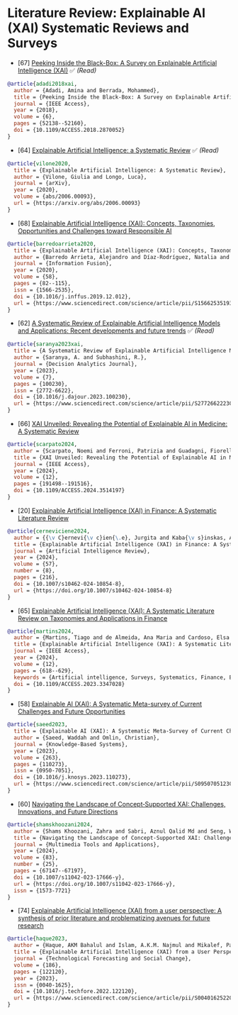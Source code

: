 # Literature Review: Explainable AI (XAI) Systematic Reviews and Surveys

* [67] [Peeking Inside the Black-Box: A Survey on Explainable Artificial Intelligence (XAI)](https://ieeexplore.ieee.org/document/8466590) ✅ *(Read)*
```bibtex
@article{adadi2018xai,
  author = {Adadi, Amina and Berrada, Mohammed},
  title = {Peeking Inside the Black-Box: A Survey on Explainable Artificial Intelligence (XAI)},
  journal = {IEEE Access},
  year = {2018},
  volume = {6},
  pages = {52138--52160},
  doi = {10.1109/ACCESS.2018.2870052}
}
```

* [64] [Explainable Artificial Intelligence: a Systematic Review](https://www.semanticscholar.org/paper/Explainable-Artificial-Intelligence%3A-a-Systematic-Vilone-Longo/1fb5cd122affeb0385e2a087d14be4bac103460e) ✅ *(Read)*
```bibtex
@article{vilone2020,
  title = {Explainable Artificial Intelligence: A Systematic Review},
  author = {Vilone, Giulia and Longo, Luca},
  journal = {arXiv},
  year = {2020},
  volume = {abs/2006.00093},
  url = {https://arxiv.org/abs/2006.00093}
}
```

* [68] [Explainable Artificial Intelligence (XAI): Concepts, Taxonomies, Opportunities and Challenges toward Responsible AI](https://www.sciencedirect.com/science/article/abs/pii/S1566253519308103)
```bibtex
@article{barredoarrieta2020,
  title = {Explainable Artificial Intelligence (XAI): Concepts, Taxonomies, Opportunities, and Challenges Toward Responsible AI},
  author = {Barredo Arrieta, Alejandro and Díaz-Rodríguez, Natalia and Del Ser, Javier and Bennetot, Adrien and Tabik, Siham and Barbado, Alberto and Garcia, Salvador and Gil-Lopez, Sergio and Molina, Daniel and Benjamins, Richard and Chatila, Raja and Herrera, Francisco},
  journal = {Information Fusion},
  year = {2020},
  volume = {58},
  pages = {82--115},
  issn = {1566-2535},
  doi = {10.1016/j.inffus.2019.12.012},
  url = {https://www.sciencedirect.com/science/article/pii/S1566253519308103}
}
```

* [62] [A Systematic Review of Explainable Artificial Intelligence Models and Applications: Recent developments and future trends](https://www.sciencedirect.com/science/article/pii/S277266222300070X) ✅ *(Read)*
```bibtex
@article{saranya2023xai,
  title = {A Systematic Review of Explainable Artificial Intelligence Models and Applications: Recent Developments and Future Trends},
  author = {Saranya, A. and Subhashini, R.},
  journal = {Decision Analytics Journal},
  year = {2023},
  volume = {7},
  pages = {100230},
  issn = {2772-6622},
  doi = {10.1016/j.dajour.2023.100230},
  url = {https://www.sciencedirect.com/science/article/pii/S277266222300070X}
}
```

* [66] [XAI Unveiled: Revealing the Potential of Explainable AI in Medicine: A Systematic Review](https://ieeexplore.ieee.org/abstract/document/10787012)
```bibtex
@article{scarpato2024,
  author = {Scarpato, Noemi and Ferroni, Patrizia and Guadagni, Fiorella},
  title = {XAI Unveiled: Revealing the Potential of Explainable AI in Medicine: A Systematic Review},
  journal = {IEEE Access},
  year = {2024},
  volume = {12},
  pages = {191498--191516},
  doi = {10.1109/ACCESS.2024.3514197}
}
```

* [20] [Explainable Artificial Intelligence (XAI) in Finance: A Systematic Literature Review](https://doi.org/10.1007/s10462-024-10854-8)
```bibtex
@article{cerneviciene2024,
  author = {{\v C}ernevi{\v c}ien{\.e}, Jurgita and Kaba{\v s}inskas, Audrius},
  title = {Explainable Artificial Intelligence (XAI) in Finance: A Systematic Literature Review},
  journal = {Artificial Intelligence Review},
  year = {2024},
  volume = {57},
  number = {8},
  pages = {216},
  doi = {10.1007/s10462-024-10854-8},
  url = {https://doi.org/10.1007/s10462-024-10854-8}
}
```

* [65] [Explainable Artificial Intelligence (XAI): A Systematic Literature Review on Taxonomies and Applications in Finance](https://ieeexplore.ieee.org/document/10373833)
```bibtex
@article{martins2024,
  author = {Martins, Tiago and de Almeida, Ana Maria and Cardoso, Elsa and Nunes, Luís},
  title = {Explainable Artificial Intelligence (XAI): A Systematic Literature Review on Taxonomies and Applications in Finance},
  journal = {IEEE Access},
  year = {2024},
  volume = {12},
  pages = {618--629},
  keywords = {Artificial intelligence, Surveys, Systematics, Finance, Bibliographies, Taxonomy, Predictive models, Financial management, Machine learning, Systematic literature review, XAI, Artificial intelligence, Financial applications, Explainable machine learning},
  doi = {10.1109/ACCESS.2023.3347028}
}
```

* [58] [Explainable AI (XAI): A Systematic Meta-survey of Current Challenges and Future Opportunities](https://www.sciencedirect.com/science/article/pii/S0950705123000230)
```bibtex
@article{saeed2023,
  title = {Explainable AI (XAI): A Systematic Meta-Survey of Current Challenges and Future Opportunities},
  author = {Saeed, Waddah and Omlin, Christian},
  journal = {Knowledge-Based Systems},
  year = {2023},
  volume = {263},
  pages = {110273},
  issn = {0950-7051},
  doi = {10.1016/j.knosys.2023.110273},
  url = {https://www.sciencedirect.com/science/article/pii/S0950705123000230}
}
```

* [60] [Navigating the Landscape of Concept‑Supported XAI: Challenges, Innovations, and Future Directions](https://link.springer.com/article/10.1007/s11042-023-17666-y)
```bibtex
@article{shamskhoozani2024,
  author = {Shams Khoozani, Zahra and Sabri, Aznul Qalid Md and Seng, Woo Chaw and Seera, Manjeevan and Eg, Kah Yee},
  title = {Navigating the Landscape of Concept-Supported XAI: Challenges, Innovations, and Future Directions},
  journal = {Multimedia Tools and Applications},
  year = {2024},
  volume = {83},
  number = {25},
  pages = {67147--67197},
  doi = {10.1007/s11042-023-17666-y},
  url = {https://doi.org/10.1007/s11042-023-17666-y},
  issn = {1573-7721}
}
```

* [74] [Explainable Artificial Intelligence (XAI) from a user perspective: A synthesis of prior literature and problematizing avenues for future research](https://www.sciencedirect.com/science/article/pii/S0040162522006412)
```bibtex
@article{haque2023,
  author = {Haque, AKM Bahalul and Islam, A.K.M. Najmul and Mikalef, Patrick},
  title = {Explainable Artificial Intelligence (XAI) from a User Perspective: A Synthesis of Prior Literature and Problematizing Avenues for Future Research},
  journal = {Technological Forecasting and Social Change},
  volume = {186},
  pages = {122120},
  year = {2023},
  issn = {0040-1625},
  doi = {10.1016/j.techfore.2022.122120},
  url = {https://www.sciencedirect.com/science/article/pii/S0040162522006412}
}
```
